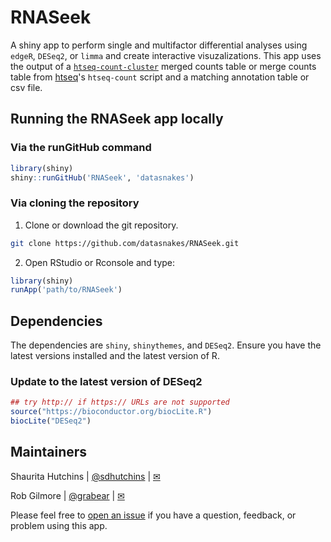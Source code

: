 # RNASeek

A shiny app to perform single and multifactor differential analyses using `edgeR`, `DESeq2`, or `limma` and create interactive visuzalizations. This app uses the output of a [`htseq-count-cluster`](https://github.com/datasnakes/htseq-count-cluster) merged counts table or merge counts table from [htseq](https://github.com/simon-anders/htseq)'s `htseq-count` script and a matching annotation table or csv file.


## Running the RNASeek app locally

### Via the runGitHub command

```r
library(shiny)
shiny::runGitHub('RNASeek', 'datasnakes')
```

### Via cloning the repository

1. Clone or download the git repository.
```bash
git clone https://github.com/datasnakes/RNASeek.git
```

2. Open RStudio or Rconsole and type:
```r
library(shiny)
runApp('path/to/RNASeek')
```
## Dependencies

The dependencies are `shiny`, `shinythemes`, and  `DESeq2`. Ensure you have the latest versions installed and the latest version of R.


### Update to the latest version of DESeq2

```r
## try http:// if https:// URLs are not supported
source("https://bioconductor.org/biocLite.R")
biocLite("DESeq2")
```

## Maintainers

Shaurita Hutchins | [@sdhutchins](https://github.com/sdhutchins) | [✉](mailto:sdhutchins@outlook.com)

Rob Gilmore | [@grabear](https://github.com/grabear) | [✉](mailto:robgilmore127@gmail.com)

Please feel free to [open an issue](https://github.com/datasnakes/RNASeek/issues/new) if you have a question, feedback, or problem using this app.
